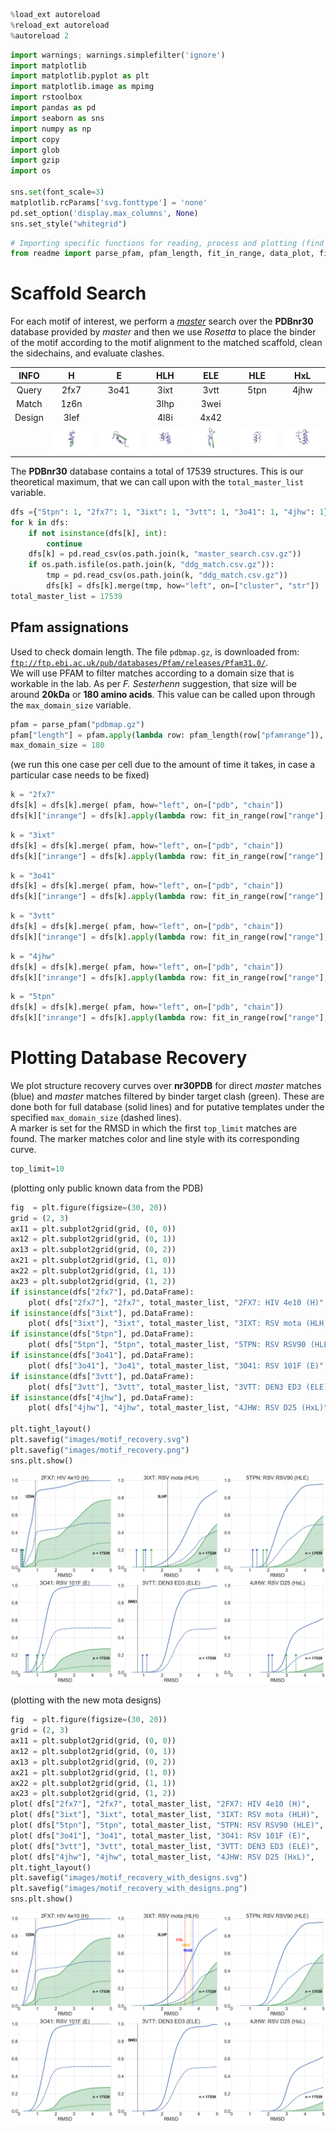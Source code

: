 

```python
%load_ext autoreload
%reload_ext autoreload
%autoreload 2
```


```python
import warnings; warnings.simplefilter('ignore')
import matplotlib
import matplotlib.pyplot as plt
import matplotlib.image as mpimg
import rstoolbox
import pandas as pd
import seaborn as sns
import numpy as np
import copy
import glob
import gzip
import os

sns.set(font_scale=3)
matplotlib.rcParams['svg.fonttype'] = 'none'
pd.set_option('display.max_columns', None)
sns.set_style("whitegrid")
```


```python
# Importing specific functions for reading, process and plotting (find descriptions in readme.py)
from readme import parse_pfam, pfam_length, fit_in_range, data_plot, first_marker_plot, plot
```

# Scaffold Search

For each motif of interest, we perform a [_master_](http://www.grigoryanlab.org/master/) search over the __PDBnr30__ database provided by _master_ and then we use _Rosetta_ to place the binder of the motif according to the motif alignment to the matched scaffold, clean the sidechains, and evaluate clashes.

|__INFO__|__H__|__E__|__HLH__|__ELE__|__HLE__|__HxL__|
|:------:|:---:|:---:|:-----:|:-----:|:-----:|:-----:|
|Query   |2fx7 |3o41 |3ixt   |3vtt   |5tpn   |4jhw   |
|Match   |1z6n |     |3lhp   |3wei   |       |       |
|Design  |3lef |     |4l8i   |4x42   |       |       |
||![2fx7](images/2fx7.png)|![3o41](images/3o41.png)|![3ixt](images/3ixt.png)|![3vtt](images/3vtt.png)|![5tpn](images/5tpn.png)|![4jhw](images/4jhw.png)|

The __PDBnr30__ database contains a total of 17539 structures. This is our theoretical maximum, that we can call upon with the `total_master_list` variable.


```python
dfs ={"5tpn": 1, "2fx7": 1, "3ixt": 1, "3vtt": 1, "3o41": 1, "4jhw": 1}
for k in dfs:
    if not isinstance(dfs[k], int):
        continue
    dfs[k] = pd.read_csv(os.path.join(k, "master_search.csv.gz"))
    if os.path.isfile(os.path.join(k, "ddg_match.csv.gz")):
        tmp = pd.read_csv(os.path.join(k, "ddg_match.csv.gz"))
        dfs[k] = dfs[k].merge(tmp, how="left", on=["cluster", "str"])
total_master_list = 17539
```

## Pfam assignations

Used to check domain length. The file ```pdbmap.gz```, is downloaded from: [```ftp://ftp.ebi.ac.uk/pub/databases/Pfam/releases/Pfam31.0/```](ftp://ftp.ebi.ac.uk/pub/databases/Pfam/releases/Pfam31.0/).  
We will use PFAM to filter matches according to a domain size that is workable in the lab. As per _F. Sesterhenn_ suggestion, that size will be around __20kDa__ or __180 amino acids__. This value can be called upon through the `max_domain_size` variable.


```python
pfam = parse_pfam("pdbmap.gz")
pfam["length"] = pfam.apply(lambda row: pfam_length(row["pfamrange"]), axis=1)
max_domain_size = 180
```

(we run this one case per cell due to the amount of time it takes, in case a particular case needs to be fixed)


```python
k = "2fx7"
dfs[k] = dfs[k].merge( pfam, how="left", on=["pdb", "chain"])
dfs[k]["inrange"] = dfs[k].apply(lambda row: fit_in_range(row["range"], row["pfamrange"]), axis=1)
```


```python
k = "3ixt"
dfs[k] = dfs[k].merge( pfam, how="left", on=["pdb", "chain"])
dfs[k]["inrange"] = dfs[k].apply(lambda row: fit_in_range(row["range"], row["pfamrange"]), axis=1)
```


```python
k = "3o41"
dfs[k] = dfs[k].merge( pfam, how="left", on=["pdb", "chain"])
dfs[k]["inrange"] = dfs[k].apply(lambda row: fit_in_range(row["range"], row["pfamrange"]), axis=1)
```


```python
k = "3vtt"
dfs[k] = dfs[k].merge( pfam, how="left", on=["pdb", "chain"])
dfs[k]["inrange"] = dfs[k].apply(lambda row: fit_in_range(row["range"], row["pfamrange"]), axis=1)
```


```python
k = "4jhw"
dfs[k] = dfs[k].merge( pfam, how="left", on=["pdb", "chain"])
dfs[k]["inrange"] = dfs[k].apply(lambda row: fit_in_range(row["range"], row["pfamrange"]), axis=1)
```


```python
k = "5tpn"
dfs[k] = dfs[k].merge( pfam, how="left", on=["pdb", "chain"])
dfs[k]["inrange"] = dfs[k].apply(lambda row: fit_in_range(row["range"], row["pfamrange"]), axis=1)
```

# Plotting Database Recovery

We plot structure recovery curves over __nr30PDB__ for direct _master_ matches (blue) and _master_ matches filtered by binder target clash (green). These are done both for full database (solid lines) and for putative templates under the specified `max_domain_size` (dashed lines).  
A marker is set for the RMSD in which the first `top_limit` matches are found. The marker matches color and line style with its corresponding curve.


```python
top_limit=10
```

(plotting only public known data from the PDB)


```python
fig  = plt.figure(figsize=(30, 20))
grid = (2, 3)
ax11 = plt.subplot2grid(grid, (0, 0))
ax12 = plt.subplot2grid(grid, (0, 1))
ax13 = plt.subplot2grid(grid, (0, 2))
ax21 = plt.subplot2grid(grid, (1, 0))
ax22 = plt.subplot2grid(grid, (1, 1))
ax23 = plt.subplot2grid(grid, (1, 2))
if isinstance(dfs["2fx7"], pd.DataFrame):
    plot( dfs["2fx7"], "2fx7", total_master_list, "2FX7: HIV 4e10 (H)",    ax11, [0.89], ["1Z6N"], kcolor=["black"], annotate=True, top=top_limit, max_length=max_domain_size )
if isinstance(dfs["3ixt"], pd.DataFrame):
    plot( dfs["3ixt"], "3ixt", total_master_list, "3IXT: RSV mota (HLH)",  ax12, [2.31], ["3LHP"], kcolor=["black"], annotate=True, top=top_limit, max_length=max_domain_size )
if isinstance(dfs["5tpn"], pd.DataFrame):
    plot( dfs["5tpn"], "5tpn", total_master_list, "5TPN: RSV RSV90 (HLE)", ax13, annotate=True, top=top_limit, max_length=max_domain_size )
if isinstance(dfs["3o41"], pd.DataFrame):
    plot( dfs["3o41"], "3o41", total_master_list, "3O41: RSV 101F (E)",    ax21, annotate=True, top=top_limit, max_length=max_domain_size )
if isinstance(dfs["3vtt"], pd.DataFrame):
    plot( dfs["3vtt"], "3vtt", total_master_list, "3VTT: DEN3 ED3 (ELE)",  ax22, [0.68], ["3WEI"], kcolor=["black"], annotate=True, top=top_limit, max_length=max_domain_size )
if isinstance(dfs["4jhw"], pd.DataFrame):
    plot( dfs["4jhw"], "4jhw", total_master_list, "4JHW: RSV D25 (HxL)",   ax23, annotate=True, top=top_limit, max_length=max_domain_size )

plt.tight_layout()
plt.savefig("images/motif_recovery.svg")
plt.savefig("images/motif_recovery.png")
sns.plt.show()
```


![png](README_files/README_17_0.png)


(plotting with the new mota designs)


```python
fig  = plt.figure(figsize=(30, 20))
grid = (2, 3)
ax11 = plt.subplot2grid(grid, (0, 0))
ax12 = plt.subplot2grid(grid, (0, 1))
ax13 = plt.subplot2grid(grid, (0, 2))
ax21 = plt.subplot2grid(grid, (1, 0))
ax22 = plt.subplot2grid(grid, (1, 1))
ax23 = plt.subplot2grid(grid, (1, 2))
plot( dfs["2fx7"], "2fx7", total_master_list, "2FX7: HIV 4e10 (H)",    ax11, [0.89], ["1Z6N"], kcolor=["black"], max_length=max_domain_size )
plot( dfs["3ixt"], "3ixt", total_master_list, "3IXT: RSV mota (HLH)",  ax12, [2.31, 3.25, 3.6, 3.7], ["3LHP", "1TIL", "1NVI", "1KX8"], kcolor=["black", "red", "orange", "blue"], max_length=max_domain_size )
plot( dfs["5tpn"], "5tpn", total_master_list, "5TPN: RSV RSV90 (HLE)", ax13, max_length=max_domain_size )
plot( dfs["3o41"], "3o41", total_master_list, "3O41: RSV 101F (E)",    ax21, max_length=max_domain_size )
plot( dfs["3vtt"], "3vtt", total_master_list, "3VTT: DEN3 ED3 (ELE)",  ax22, [0.68], ["3WEI"], kcolor=["black"], max_length=max_domain_size )
plot( dfs["4jhw"], "4jhw", total_master_list, "4JHW: RSV D25 (HxL)",   ax23, max_length=max_domain_size )
plt.tight_layout()
plt.savefig("images/motif_recovery_with_designs.svg")
plt.savefig("images/motif_recovery_with_designs.png")
sns.plt.show()
```


![png](README_files/README_19_0.png)



```python

```
